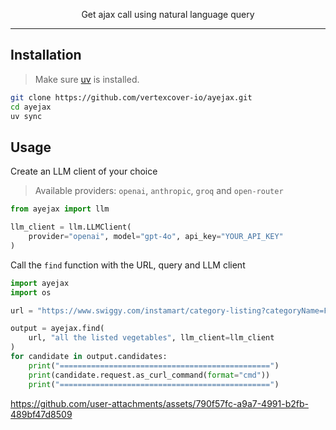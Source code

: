 <p align="center">Get ajax call using natural language query</p>

---

## Installation

> Make sure [uv](https://docs.astral.sh/uv/getting-started/installation/) is installed.

```bash
git clone https://github.com/vertexcover-io/ayejax.git
cd ayejax
uv sync
```

## Usage

Create an LLM client of your choice

> Available providers: `openai`, `anthropic`, `groq` and `open-router`

```python
from ayejax import llm

llm_client = llm.LLMClient(
    provider="openai", model="gpt-4o", api_key="YOUR_API_KEY"
)
```

Call the `find` function with the URL, query and LLM client

```python
import ayejax
import os

url = "https://www.swiggy.com/instamart/category-listing?categoryName=Fresh+Vegetables&custom_back=true&taxonomyType=Speciality+taxonomy+1"

output = ayejax.find(
    url, "all the listed vegetables", llm_client=llm_client
)
for candidate in output.candidates:
    print("===============================================")
    print(candidate.request.as_curl_command(format="cmd"))
    print("===============================================")
```

https://github.com/user-attachments/assets/790f57fc-a9a7-4991-b2fb-489bf47d8509
